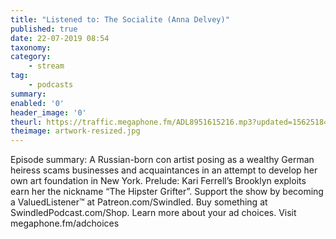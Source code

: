 ```yaml
---
title: "Listened to: The Socialite (Anna Delvey)"
published: true
date: 22-07-2019 08:54
taxonomy:
category:
	- stream
tag:
	- podcasts
summary:
enabled: '0'
header_image: '0'
theurl: https://traffic.megaphone.fm/ADL8951615216.mp3?updated=1562518464
theimage: artwork-resized.jpg
--- 
```

Episode summary: A Russian-born con artist posing as a wealthy German heiress scams businesses and acquaintances in an attempt to develop her own art foundation in New York. Prelude: Kari Ferrell’s Brooklyn exploits earn her the nickname “The Hipster Grifter”. Support the show by becoming a ValuedListener™ at Patreon.com/Swindled. Buy something at SwindledPodcast.com/Shop. Learn more about your ad choices. Visit megaphone.fm/adchoices
